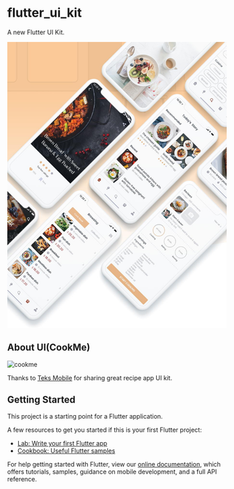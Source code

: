 # flutter_ui_kit

A new Flutter UI Kit.

![cookme](./doc/cookmefreeuikit.jpg)

## About UI(CookMe)

![cookme](./doc/cookme.png)

Thanks to [Teks Mobile](https://www.behance.net/teknowledge) for sharing great recipe app UI kit.

## Getting Started

This project is a starting point for a Flutter application.

A few resources to get you started if this is your first Flutter project:

- [Lab: Write your first Flutter app](https://flutter.dev/docs/get-started/codelab)
- [Cookbook: Useful Flutter samples](https://flutter.dev/docs/cookbook)

For help getting started with Flutter, view our 
[online documentation](https://flutter.dev/docs), which offers tutorials, 
samples, guidance on mobile development, and a full API reference.
